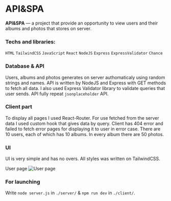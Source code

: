 # API&SPA
**API&SPA** — a project that provide an opportunity to view users and their albums and photos that stores on server.
### Techs and libraries:
`HTML` `TailwindCSS` `JavaScript` `React` `NodeJS` `Express` `ExpressValidator` `Chance`

### Database & API
Users, albums and photos generates on server authomaticaly using random strings and names. API is written by NodeJS and Express with GET methods to fetch all data. I also used Express Validator library to validate queries that user sends. API fully repeat `jsonplaceholder` API.

### Client part
To display all pages I used React-Router. For use fetched from the server data I used custom hook that gives data by query. Client has 404 error and failed to fetch error pages for displaying it to user in error case. There are 10 users, each of which has 10 albums. In every album there are 50 photos.

### UI
UI is very simple and has no overs. All styles was written on TailwindCSS.

User page
![User page](https://i.imgur.com/zLVX0Gk.png)

### For launching
Write `node server.js` in `./server/` & `npm run dev` in `./client/`.
